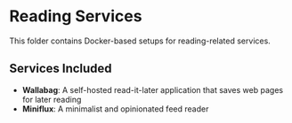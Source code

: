 # Reading Services

This folder contains Docker-based setups for reading-related services.

## Services Included

- **Wallabag**: A self-hosted read-it-later application that saves web pages for later reading
- **Miniflux**: A minimalist and opinionated feed reader
